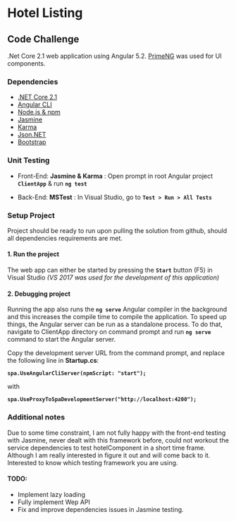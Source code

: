 # Hotel Listing
## Code Challenge

.Net Core 2.1 web application using Angular 5.2.
[PrimeNG](https://www.primefaces.org/primeng/#/) was used for UI components.

### Dependencies
* [.NET Core 2.1](https://www.microsoft.com/net/download)
* [Angular CLI](https://github.com/angular/angular-cli/wiki)
* [Node.js & npm](https://nodejs.org/en/)
* [Jasmine](https://www.npmjs.com/package/jasmine)
* [Karma](http://karma-runner.github.io/3.0/intro/installation.html)
* [Json.NET](https://www.newtonsoft.com/json)
* [Bootstrap](https://www.npmjs.com/package/bootstrap)


### Unit Testing
* Front-End: **Jasmine & Karma** : Open prompt in root Angular project **`ClientApp`** & run **`ng test`**

* Back-End: **MSTest** : In Visual Studio, go to **`Test > Run > All Tests`**



### Setup Project
Project should be ready to run upon pulling the solution from github, should all dependencies requirements are met.

#### 1. Run the project
The web app can either be started by pressing the **`Start`** button (F5) in Visual Studio *(VS 2017 was used for the development of this application)*

#### 2. Debugging project
Running the app also runs the **`ng serve`** Angular compiler in the background and this increases the compile time to compile the application. To speed up things, the Angular server can be run as a standalone process. To do that, navigate to ClientApp directory on command prompt and run **`ng serve`** command to start the Angular server.

Copy the development server URL from the command prompt, and replace the following line in **Startup.cs**:

**```spa.UseAngularCliServer(npmScript: "start");```**

with

**```spa.UseProxyToSpaDevelopmentServer("http://localhost:4200");```**

### Additional notes
Due to some time constraint, I am not fully happy with the front-end testing with Jasmine, never dealt with this framework before, could not workout the service dependencies to test hotelComponent in a short time frame. Although I am really interested in figure it out and will come back to it. Interested to know which testing framework you are using.

#### TODO:
* Implement lazy loading
* Fully implement Wep API
* Fix and improve dependencies issues in Jasmine testing.
